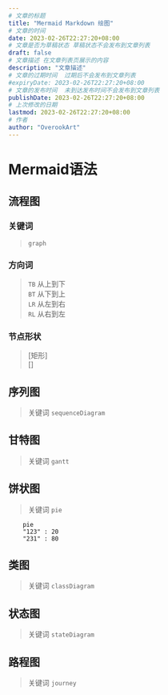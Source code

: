 ```yaml
---
# 文章的标题
title: "Mermaid Markdown 绘图"
# 文章的时间
date: 2023-02-26T22:27:20+08:00
# 文章是否为草稿状态 草稿状态不会发布到文章列表
draft: false
# 文章描述 在文章列表页展示的内容
description: "文章描述"
# 文章的过期时间  过期后不会发布到文章列表
#expiryDate: 2023-02-26T22:27:20+08:00 
# 文章的发布时间  未到达发布时间不会发布到文章列表
publishDate: 2023-02-26T22:27:20+08:00
# 上次修改的日期
lastmod: 2023-02-26T22:27:20+08:00
# 作者
author: "OverookArt"
---
```


# Mermaid语法

## 流程图

### 关键词

> `graph`  

### 方向词

> `TB` 从上到下  
> `BT` 从下到上  
> `LR` 从左到右  
> `RL` 从右到左

### 节点形状  

> [矩形]  
> []

## 序列图

> 关键词 `sequenceDiagram`

## 甘特图

> 关键词 `gantt`

## 饼状图

> 关键词 `pie`

``` mermaid
    pie
    "123" : 20
    "231" : 80
```

## 类图

> 关键词 `classDiagram`

## 状态图

> 关键词 `stateDiagram`

## 路程图

> 关键词 `journey`


